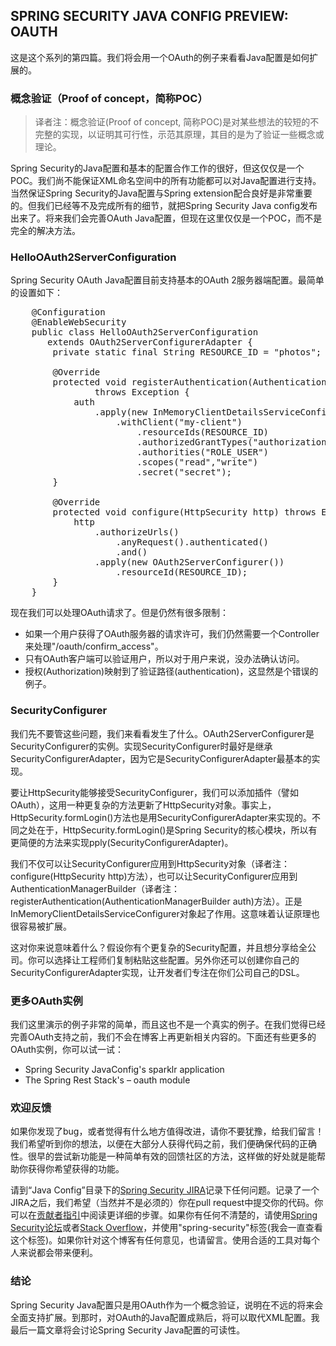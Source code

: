 ## SPRING SECURITY JAVA CONFIG PREVIEW: OAUTH

这是这个系列的第四篇。我们将会用一个OAuth的例子来看看Java配置是如何扩展的。

### 概念验证（Proof of concept，简称POC）

> 译者注：概念验证(Proof of concept, 简称POC)是对某些想法的较短的不完整的实现，以证明其可行性，示范其原理，其目的是为了验证一些概念或理论。

Spring Security的Java配置和基本的配置合作工作的很好，但这仅仅是一个POC。我们尚不能保证XML命名空间中的所有功能都可以对Java配置进行支持。当然保证Spring Security的Java配置与Spring extension配合良好是非常重要的。但我们已经等不及完成所有的细节，就把Spring Security Java config发布出来了。将来我们会完善OAuth Java配置，但现在这里仅仅是一个POC，而不是完全的解决方法。

### HelloOAuth2ServerConfiguration

Spring Security OAuth Java配置目前支持基本的OAuth 2服务器端配置。最简单的设置如下：

<pre  class="brush: java; gutter: true" >
    @Configuration
    @EnableWebSecurity
    public class HelloOAuth2ServerConfiguration
       extends OAuth2ServerConfigurerAdapter {
        private static final String RESOURCE_ID = "photos";
     
        @Override
        protected void registerAuthentication(AuthenticationManagerBuilder auth)
                throws Exception {
            auth
                .apply(new InMemoryClientDetailsServiceConfigurer())
                    .withClient("my-client")
                        .resourceIds(RESOURCE_ID)
                        .authorizedGrantTypes("authorization_code","implicit")
                        .authorities("ROLE_USER")
                        .scopes("read","write")
                        .secret("secret");
        }
     
        @Override
        protected void configure(HttpSecurity http) throws Exception {
            http
                .authorizeUrls()
                    .anyRequest().authenticated()
                    .and()
                .apply(new OAuth2ServerConfigurer())
                    .resourceId(RESOURCE_ID);
        }
    }
</pre>

现在我们可以处理OAuth请求了。但是仍然有很多限制：

- 如果一个用户获得了OAuth服务器的请求许可，我们仍然需要一个Controller来处理"/oauth/confirm_access"。
- 只有OAuth客户端可以验证用户，所以对于用户来说，没办法确认访问。
- 授权(Authorization)映射到了验证路径(authentication)，这显然是个错误的例子。

### SecurityConfigurer

我们先不要管这些问题，我们来看看发生了什么。OAuth2ServerConfigurer是SecurityConfigurer的实例。实现SecurityConfigurer时最好是继承SecurityConfigurerAdapter，因为它是SecurityConfigurerAdapter最基本的实现。

要让HttpSecurity能够接受SecurityConfigurer，我们可以添加插件（譬如OAuth），这用一种更复杂的方法更新了HttpSecurity对象。事实上，HttpSecurity.formLogin()方法也是用SecurityConfigurerAdapter来实现的。不同之处在于，HttpSecurity.formLogin()是Spring Security的核心模块，所以有更简便的方法来实现pply(SecurityConfigurerAdapter)。

我们不仅可以让SecurityConfigurer应用到HttpSecurity对象（译者注：configure(HttpSecurity http)方法），也可以让SecurityConfigurer应用到AuthenticationManagerBuilder（译者注：registerAuthentication(AuthenticationManagerBuilder auth)方法）。正是InMemoryClientDetailsServiceConfigurer对象起了作用。这意味着认证原理也很容易被扩展。

这对你来说意味着什么？假设你有个更复杂的Security配置，并且想分享给全公司。你可以选择让工程师们复制粘贴这些配置。另外你还可以创建你自己的SecurityConfigurerAdapter实现，让开发者们专注在你们公司自己的DSL。

### 更多OAuth实例

我们这里演示的例子非常的简单，而且这也不是一个真实的例子。在我们觉得已经完善OAuth支持之前，我们不会在博客上再更新相关内容的。下面还有些更多的OAuth实例，你可以试一试：

- Spring Security JavaConfig's sparklr application
- The Spring Rest Stack's – oauth module

### 欢迎反馈

如果你发现了bug，或者觉得有什么地方值得改进，请你不要犹豫，给我们留言！我们希望听到你的想法，以便在大部分人获得代码之前，我们便确保代码的正确性。很早的尝试新功能是一种简单有效的回馈社区的方法，这样做的好处就是能帮助你获得你希望获得的功能。

请到“Java Config”目录下的[Spring Security JIRA](https://jira.springsource.org/browse/SEC)记录下任何问题。记录了一个JIRA之后，我们希望（当然并不是必须的）你在pull request中提交你的代码。你可以在[贡献者指引](https://github.com/SpringSource/spring-security/blob/master/CONTRIBUTING.md)中阅读更详细的步骤。如果你有任何不清楚的，请使用[Spring Security论坛](http://forum.springsource.org/forumdisplay.php?33-Security)或者[Stack Overflow](http://stackoverflow.com/questions/tagged/spring-security)，并使用"spring-security"标签(我会一直查看这个标签)。如果你针对这个博客有任何意见，也请留言。使用合适的工具对每个人来说都会带来便利。

### 结论

Spring Security Java配置只是用OAuth作为一个概念验证，说明在不远的将来会全面支持扩展。到那时，对OAuth的Java配置成熟后，将可以取代XML配置。我最后一篇文章将会讨论Spring Security Java配置的可读性。

